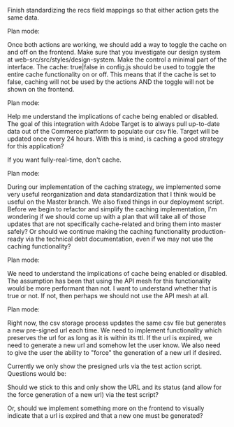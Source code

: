 Finish standardizing the recs field mappings so that either action gets the same data.

Plan mode:

Once both actions are working, we should add a way to toggle the cache on and off on the frontend. Make sure that you investigate our design system at web-src/src/styles/design-system. Make the control a minimal part of the interface. The cache: true|false in config.js should be used to toggle the entire cache functionality on or off. This means that if the cache is set to false, caching will not be used by the actions AND the toggle will not be shown on the frontend.

Plan mode:

Help me understand the implications of cache being enabled or disabled. The goal of this integration with Adobe Target is to always pull up-to-date data out of the Commerce platform to populate our csv file. Target will be updated once every 24 hours.  With this is mind, is caching a good strategy for this application?

If you want fully-real-time, don't cache.

Plan mode:

During our implementation of the caching strategy, we implemented some very useful reorganization and data standardization that I think would be useful on the Master branch. We also fixed things in our deployment script. Before we begin to refactor and simplify the caching implementation, I'm wondering if we should come up with a plan that will take all of those updates that are not specifically cache-related and bring them into master safely? Or should we continue making the caching functionality production-ready via the technical debt documentation, even if we may not use the caching functionality?

Plan mode:

We need to understand the implications of cache being enabled or disabled. The assumption has been that using the API mesh for this functionality would be more performant than not. I want to understand whether that is true or not. If not, then perhaps we should not use the API mesh at all.

Plan mode:

Right now, the csv storage process updates the same csv file but generates a new pre-signed url each time. We need to implement functionality which preserves the url for as long as it is within its ttl. If the url is expired, we need to generate a new url and somehow let the user know. We also need to give the user the ability to "force" the generation of a new url if desired.

Currently we only show the presigned urls via the test action script.  Questions would be:

Should we stick to this and only show the URL and its status (and allow for the force generation of a new url) via the test script?

Or, should we implement something more on the frontend to visually indicate that a url is expired and that a new one must be generated?
